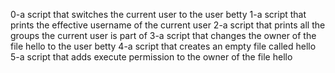 0-a script that switches the current user to the user betty
1-a script that prints the effective username of the current user
2-a script that prints all the groups the current user is part of
3-a script that changes the owner of the file hello to the user betty
4-a script that creates an empty file called hello
5-a script that adds execute permission to the owner of the file hello